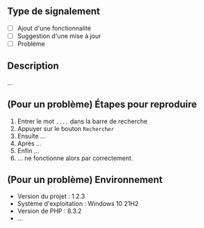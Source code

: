 <!--
    Titre du signalement :
        - [NEW] : Ajout d'un fonctionnalité
        - [UP] : Suggestion d'une modification
        - [BUG] : Signalement d'un problème

        Exemple :
            [BUG] Fonctionnement incorrect de la barre de recherche avec certains mots
-->

## Type de signalement

<!--
    Sélectionner une des options suivantes en remplaçant l'espace entre les crochets par x

    Exemple :
        - [x] Ajout d'une fonctionnalité
-->

- [ ] Ajout d'une fonctionnalité
- [ ] Suggestion d'une mise à jour
- [ ] Problème

## Description 

<!--
    Ajout d'une fonctionnalité : 
        Décrire précisément ce que vous souhaitez ajouter.
        Inclure des visuels si possible.

    Suggestion d'une modification :
        Décrire précisément la fonctionnalité ciblée ainsi que les modifications à lui apporter.
        Inclure des visuels si possible.

    Signalement d'un problème :
        Décrire précisément le problème observé.
        Inclure des captures d'écran, des logs, des messages d'erreurs, ... si possible.
-->

...

## (Pour un problème) Étapes pour reproduire

<!-- 
    ⚠️ Dans le cas d'un problème uniquement. Dans le cas contraire cette partie peut être retiré.

    Décrire le plus précisément possible les étapes menant au problème signalé.

    ➡️ Remplacer l'exemple ci-dessous.
-->

1. Entrer le mot `....` dans la barre de recherche
2. Appuyer sur le bouton `Rechercher`
3. Ensuite ...
4. Après ...
5. Enfin ...
6. ... ne fonctionne alors par correctement.

## (Pour un problème) Environnement 

<!-- 
    ⚠️ Dans le cas d'un problème uniquement. Dans le cas contraire cette partie peut être retiré.

    Détailler le plus précisément possible l'environnement d'exécution comme le système d'exploitation, la version de PHP, ...

    ➡️ Remplacer l'exemple ci-dessous.
-->

- Version du projet : 1.2.3
- Système d'exploitation : Windows 10 21H2
- Version de PHP : 8.3.2
- ...